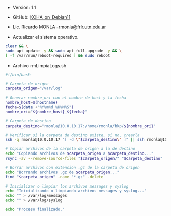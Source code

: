 - Versión: 1.1
- GitHub: [KOHA_on_Debian11](https://github.com/rmonla/rmLIBs/blob/7cb54ead07c3ee07d79f47fdf9ed7d53b139a8e2/cmdLinux/hawto/install/Koha/KOHA_on_Debian11.md)
- Lic. Ricardo MONLA -rmonla@frlr.utn.edu.ar


- Actualizar el sistema operativo.

```bash
clear && \
sudo apt update -y && sudo apt full-upgrade -y && \
[ -f /var/run/reboot-required ] && sudo reboot
```

- Archivo rmLimpiaLogs.sh

```bash
#!/bin/bash

# Carpeta de origen
carpeta_origen="/var/log"

# Generar nombre_ori con el nombre de host y la fecha
nombre_host=$(hostname)
fecha=$(date +"%Y%m%d_%H%M%S")
nombre_ori="${nombre_host}_${fecha}"

# Carpeta de destino
carpeta_destino="rmonla@10.0.10.17:/home/rmonla/bkp/${nombre_ori}"

# Verificar si la carpeta de destino existe, si no, crearla
ssh -q rmonla@10.0.10.17 "[ -d \"$carpeta_destino\" ]" || ssh rmonla@10.0.10.17 "mkdir -p \"$carpeta_destino\""

# Copiar archivos de la carpeta de origen a la de destino
echo "Copiando archivos de $carpeta_origen a $carpeta_destino..."
rsync -av --remove-source-files "$carpeta_origen/" "$carpeta_destino"

# Borrar archivos con extensión .gz de la carpeta de origen
echo "Borrando archivos .gz de $carpeta_origen..."
find "$carpeta_origen" -name "*.gz" -delete

# Inicializar o limpiar los archivos messages y syslog
echo "Inicializando o limpiando archivos messages y syslog..."
echo "" > /var/log/messages
echo "" > /var/log/syslog

echo "Proceso finalizado."
```
